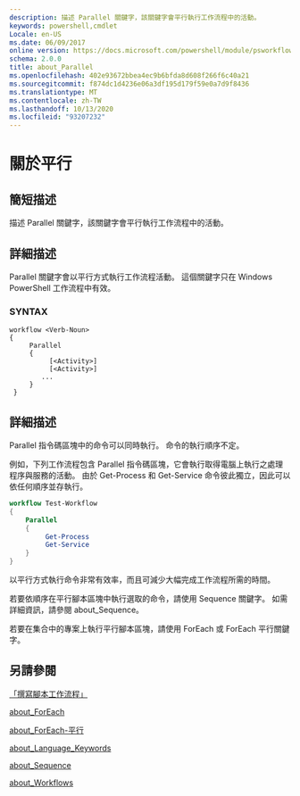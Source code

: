 ```yaml
---
description: 描述 Parallel 關鍵字，該關鍵字會平行執行工作流程中的活動。
keywords: powershell,cmdlet
Locale: en-US
ms.date: 06/09/2017
online version: https://docs.microsoft.com/powershell/module/psworkflow/about/about_parallel?view=powershell-5.1&WT.mc_id=ps-gethelp
schema: 2.0.0
title: about_Parallel
ms.openlocfilehash: 402e93672bbea4ec9b6bfda8d608f266f6c40a21
ms.sourcegitcommit: f874dc1d4236e06a3df195d179f59e0a7d9f8436
ms.translationtype: MT
ms.contentlocale: zh-TW
ms.lasthandoff: 10/13/2020
ms.locfileid: "93207232"
---
```

# <a name="about-parallel"></a>關於平行

## <a name="short-description"></a>簡短描述
描述 Parallel 關鍵字，該關鍵字會平行執行工作流程中的活動。

## <a name="long-description"></a>詳細描述

Parallel 關鍵字會以平行方式執行工作流程活動。 這個關鍵字只在 Windows PowerShell 工作流程中有效。

### <a name="syntax"></a>SYNTAX

```
workflow <Verb-Noun>
{
     Parallel
     {
          [<Activity>]
          [<Activity>]
        ...
     }
 }
```

## <a name="detailed-description"></a>詳細描述

Parallel 指令碼區塊中的命令可以同時執行。 命令的執行順序不定。

例如，下列工作流程包含 Parallel 指令碼區塊，它會執行取得電腦上執行之處理程序與服務的活動。 由於 Get-Process 和 Get-Service 命令彼此獨立，因此可以依任何順序並存執行。

```powershell
workflow Test-Workflow
{
    Parallel
    {
         Get-Process
         Get-Service
    }
}
```

以平行方式執行命令非常有效率，而且可減少大幅完成工作流程所需的時間。

若要依順序在平行腳本區塊中執行選取的命令，請使用 Sequence 關鍵字。 如需詳細資訊，請參閱 about_Sequence。

若要在集合中的專案上執行平行腳本區塊，請使用 ForEach 或 ForEach 平行關鍵字。

## <a name="see-also"></a>另請參閱

[「撰寫腳本工作流程」](/previous-versions/windows/it-pro/windows-server-2012-R2-and-2012/jj574157(v=ws.11))

[about_ForEach](../../Microsoft.PowerShell.Core/About/about_Foreach.md)

[about_ForEach-平行](about_ForEach-Parallel.md)

[about_Language_Keywords](../../Microsoft.PowerShell.Core/About/about_Language_Keywords.md)

[about_Sequence](about_Sequence.md)

[about_Workflows](about_workflows.md)
